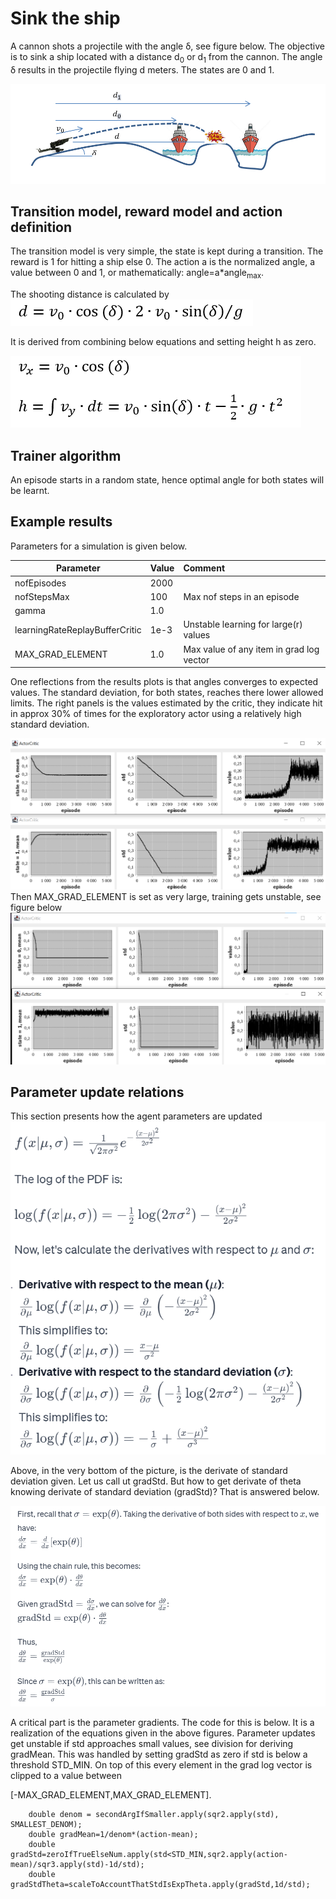 # Sink the ship

A cannon shots a projectile with the angle δ, see figure below. The objective is to sink a ship located with a distance d<sub>0</sub> 
or d<sub>1</sub> from the cannon. The angle δ results in the projectile flying d meters. The states are 0 and 1.

![shooting_at_ship.png](..%2Fpics%2Fshooting_at_ship.png)


## Transition model, reward model and action definition
The transition model is very simple, the state is kept during a transition.
The reward is 1 for hitting a ship else 0.
The action a is the normalized angle, a value between 0 and 1, or mathematically: angle=a*angle<sub>max</sub>.

The shooting distance is calculated by
![shootingDistance.png](..%2Fpics%2FshootingDistance.png)

It is derived from combining below equations and setting height h as zero.

![forDistanceEq.png](..%2Fpics%2FforDistanceEq.png)

## Trainer algorithm
An episode starts in a random state, hence optimal angle for both states will be learnt.

## Example results
Parameters for a simulation is given below.

| Parameter | Value | Comment                                  |
|-----------|:------|:-----------------------------------------|
| nofEpisodes  | 2000  |                                          |
| nofStepsMax  | 100   | Max nof steps in an episode              |
| gamma | 1.0   |                                          |
| learningRateReplayBufferCritic      | 1e-3  | Unstable learning for large(r) values    |
| MAX_GRAD_ELEMENT | 1.0   | Max value of any item in grad log vector |

One reflections from the results plots is that angles converges to expected values. The standard deviation, for both states, reaches there lower allowed limits.
The right panels is the values estimated by the critic, they indicate hit in approx 30% of times for the
exploratory actor using a relatively high standard deviation.

![shipResults.png](..%2Fpics%2FshipResults.png)
Then MAX_GRAD_ELEMENT is set as very large, training gets unstable, see figure below
![shipResultsUnstable.png](..%2Fpics%2FshipResultsUnstable.png)

## Parameter update relations
This section presents how the agent parameters are updated
![gradLogShip.png](..%2Fpics%2FgradLogShip.png)

Above, in the very bottom of the picture, is the derivate of standard deviation given. Let us call ut gradStd.
But how to get derivate of theta knowing derivate of standard deviation (gradStd)? That is answered below.

![gradStdTheta.png](..%2Fpics%2FgradStdTheta.png)

A critical part is the parameter gradients. The code for this is below. It is a realization of 
the equations given in the above figures. Parameter updates get unstable if std approaches small values, see division for deriving gradMean.
This was handled by setting gradStd as zero if std is below a threshold STD_MIN.
On top of this every element in the grad log vector is clipped to a value between

[-MAX_GRAD_ELEMENT,MAX_GRAD_ELEMENT].


        double denom = secondArgIfSmaller.apply(sqr2.apply(std), SMALLEST_DENOM);
        double gradMean=1/denom*(action-mean);
        double gradStd=zeroIfTrueElseNum.apply(std<STD_MIN,sqr2.apply(action-mean)/sqr3.apply(std)-1d/std);
        double gradStdTheta=scaleToAccountThatStdIsExpTheta.apply(gradStd,1d/std);